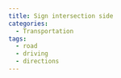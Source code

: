 ```yaml
---
title: Sign intersection side
categories:
  - Transportation
tags:
  - road
  - driving
  - directions
---
```

